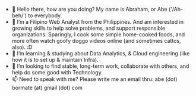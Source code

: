 - 👋  Hello there, how are you doing? My name is Abraham, or Abe ('/Ah-beh/') to everybody.
- 👀  I’m a Filipino Web Analyst from the Philippines. And am interested in growing skills to help solve problems, and support responsible organizations. Sparingly, I cook some simple home-cooked foods, and more often watch goofy doggo videos online (and sometimes cattos, also). :D
- 🌱  I’m learning & studying about Data Analytics, & Cloud engineering (like how it is to set up & maintain Infra).
- 💞️  I’m looking to find stable, long-term work, collaborate with others, and help do some good with Technology.
- 📫  Need to speak with me? Please write me an email thru: abe (dot) bormate (at) gmail (dot) com

<!---
abormate/abormate is a ✨ special ✨ repository because its `README.md` (this file) appears on your GitHub profile.
You can click the Preview link to take a look at your changes.
--->
